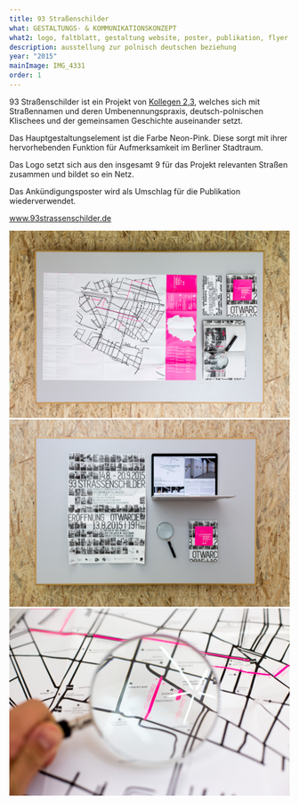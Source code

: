 ```yaml
---
title: 93 Straßenschilder
what: GESTALTUNGS- & KOMMUNIKATIONSKONZEPT
what2: logo, faltblatt, gestaltung website, poster, publikation, flyer
description: ausstellung zur polnisch deutschen beziehung
year: "2015"
mainImage: IMG_4331
order: 1
---
```


93 Straßenschilder ist ein Projekt von [Kollegen 2,3](http://kollegenzweikommadrei.de), welches sich mit Straßennamen und deren Umbenennungspraxis, deutsch-polnischen Klischees und der gemeinsamen Geschichte auseinander setzt.

Das Hauptgestaltungselement ist die Farbe Neon-Pink. Diese sorgt mit ihrer hervorhebenden Funktion für Aufmerksamkeit im Berliner Stadtraum.

Das Logo setzt sich aus den insgesamt 9 für das Projekt relevanten Straßen zusammen und bildet so ein Netz.

Das Ankündigungsposter wird als Umschlag für die Publikation wiederverwendet.

www.93strassenschilder.de

![](./IMG_4348-Edit.jpg)
![](./IMG_4361.jpg)
![](./IMG_4331.jpg)